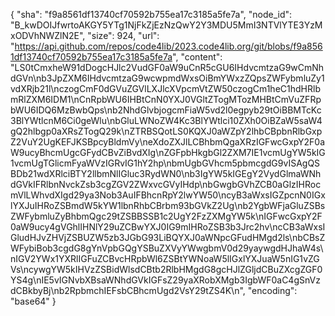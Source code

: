 {
  "sha": "f9a8561df13740cf70592b755ea17c3185a5fe7a",
  "node_id": "B_kwDOIJfwrtoAKGY5YTg1NjFkZjEzNzQwY2Y3MDU5MmI3NTVlYTE3YzMxODVhNWZlN2E",
  "size": 924,
  "url": "https://api.github.com/repos/code4lib/2023.code4lib.org/git/blobs/f9a8561df13740cf70592b755ea17c3185a5fe7a",
  "content": "LS0tCmxheW91dDogcHJlc2VudGF0aW9uCnR5cGU6IHdvcmtzaG9wCmNhdGVn\nb3JpZXM6IHdvcmtzaG9wcwpmdWxsOiBmYWxzZQpsZWFybmluZy1vdXRjb21l\nczogCmF0dGVuZGVlLXJlcXVpcmVtZW50czogCm1heC1hdHRlbmRlZXM6IDM1\nCnRpbWU6IHBtCnN0YXJ0VGltZTogMTozMHBtCmVuZFRpbWU6IDQ6MzBwbQps\nb2NhdGlvbjogcmFiaW5vd2l0egpyb29tOiBBMTcKc3BlYWtlcnM6Ci0geWlu\nbGluLWNoZW4Kc3BlYWtlci10ZXh0OiBZaW5saW4gQ2hlbgp0aXRsZTogQ29k\nZTRBSQotLS0KQXJ0aWZpY2lhbCBpbnRlbGxpZ2VuY2UgKEFJKSBpcyBldmVy\neXdoZXJlLCBhbmQgaXRzIGFwcGxpY2F0aW9ucyBhcmUgcGFydCBvZiBvdXIg\nZGFpbHkgbGl2ZXM7IE1vcmUgYW5kIG1vcmUgTGlicmFyaWVzIGRvIG1hY2hp\nbmUgbGVhcm5pbmcgdG9vISAgQSBDb21wdXRlciBTY2llbmNlIGluc3RydWN0\nb3IgYW5kIGEgY2VydGlmaWNhdGVkIFRlbnNvckZsb3cgZGV2ZWxvcGVyIHdp\nbGwgbGVhZCB0aGlzIHRocmVlLWhvdXIgd29ya3Nob3AuIFBhcnRpY2lwYW50\ncyB3aWxsIGZpcnN0IGxlYXJuIHRoZSBmdW5kYW1lbnRhbCBrbm93bGVkZ2Ug\nb2YgbWFjaGluZSBsZWFybmluZyBhbmQgc29tZSBBSSB1c2UgY2FzZXMgYW5k\nIGFwcGxpY2F0aW9ucy4gVGhlIHNlY29uZCBwYXJ0IG9mIHRoZSB3b3Jrc2hv\ncCB3aWxsIGludHJvZHVjZSBUZW5zb3JGbG93LiBQYXJ0aWNpcGFudHMgd2ls\nbCBsZWFybiBob3cgdG8gYnVpbGQgYSBuZXVyYWwgbmV0d29yaywgdHJhaW4s\nIGV2YWx1YXRlIGFuZCBvcHRpbWl6ZSBtYWNoaW5lIGxlYXJuaW5nIG1vZGVs\ncywgYW5kIHVzZSBidWlsdCBtb2RlbHMgdG8gcHJlZGljdCBuZXcgZGF0YS4g\nIE5vIGNvbXBsaWNhdGVkIGFsZ29yaXRobXMgb3IgbWF0aC4gSnVzdCBkbyBj\nb2RpbmchIEFsbCBhcmUgd2VsY29tZS4K\n",
  "encoding": "base64"
}

